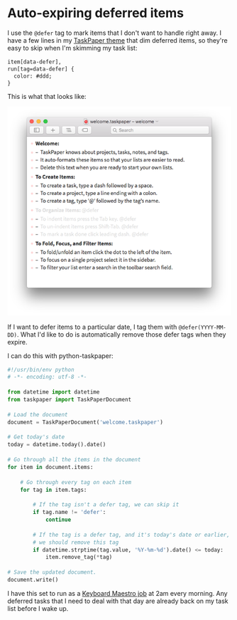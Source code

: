 # Auto-expiring deferred items

I use the `@defer` tag to mark items that I don't want to handle right away.
I have a few lines in my [TaskPaper theme][theming] that dim deferred items,
so they're easy to skip when I'm skimming my task list:

```less
item[data-defer],
run[tag=data-defer] {
  color: #ddd;
}
```

This is what that looks like:

![](deferred-items.png)

If I want to defer items to a particular date, I tag them with
`@defer(YYYY-MM-DD)`.  What I'd like to do is automatically remove those defer
tags when they expire.

I can do this with python-taskpaper:

```python
#!/usr/bin/env python
# -*- encoding: utf-8 -*-

from datetime import datetime
from taskpaper import TaskPaperDocument

# Load the document
document = TaskPaperDocument('welcome.taskpaper')

# Get today's date
today = datetime.today().date()

# Go through all the items in the document
for item in document.items:

    # Go through every tag on each item
    for tag in item.tags:

        # If the tag isn't a defer tag, we can skip it
        if tag.name != 'defer':
            continue

        # If the tag is a defer tag, and it's today's date or earlier,
        # we should remove this tag
        if datetime.strptime(tag.value, '%Y-%m-%d').date() <= today:
            item.remove_tag(*tag)

# Save the updated document.
document.write()
```

I have this set to run as a [Keyboard Maestro job][kmaestro] at 2am every
morning.  Any deferred tasks that I need to deal with that day are already back on my task list before I wake up.

[theming]: http://guide.taskpaper.com/creating_themes.html
[kmaestro]: https://www.keyboardmaestro.com
